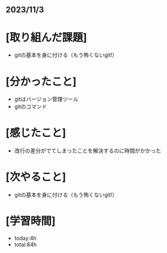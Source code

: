 ## 2023/11/3

# [取り組んだ課題]
- gitの基本を身に付ける（もう怖くないgit!）
# [分かったこと]
- gitはバージョン管理ツール
- gitのコマンド
# [感じたこと]
- 改行の差分がでてしまったことを解決するのに時間がかかった
# [次やること]
- gitの基本を身に付ける（もう怖くないgit!）
# [学習時間]
- today:4h  
- total:84h
